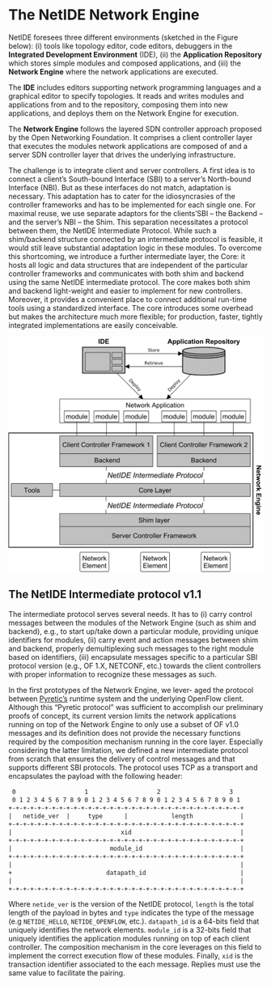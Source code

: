 # The NetIDE Network Engine
NetIDE foresees three different environments (sketched in
the Figure below): (i) tools like topology editor, code editors, debuggers in the **Integrated Development Environment** (IDE), (ii) the **Application Repository** which stores simple modules and composed applications, and (iii) the **Network Engine** where the network applications are executed.

The **IDE** includes editors supporting network programming languages and a graphical editor to specify topologies. It reads and writes modules and applications from and to the repository, composing them into new applications, and deploys them on the Network Engine for execution.

The **Network Engine** follows the layered SDN controller approach proposed by the Open Networking Foundation. It comprises a client controller layer that executes the modules network applications are composed of and a server SDN controller layer that drives the underlying infrastructure.

The challenge is to integrate client and server controllers. A first idea is to connect a client’s South-bound Interface (SBI) to a server’s North-bound Interface (NBI). But as these interfaces do not match, adaptation is necessary. This adaptation has to cater for the idiosyncrasies of the controller frameworks and has to be implemented for each single one.
For maximal reuse, we use separate adaptors for the clients’SBI – the Backend – and the server’s NBI – the Shim. This separation necessitates a protocol between them, the NetIDE
Intermediate Protocol.
While such a shim/backend structure connected by an intermediate protocol is feasible, it would still leave substantial adaptation logic in these modules. To overcome this shortcoming, we introduce a further intermediate layer, the Core: it hosts all logic and data structures that are independent of the particular controller frameworks and communicates with both shim and backend using the same NetIDE intermediate protocol. The core makes both shim and backend light-weight and easier to implement for new controllers. Moreover, it provides a convenient place to connect additional run-time tools using a standardized interface. The core introduces some overhead but makes the architecture much more flexible; for production, faster, tightly integrated implementations are easily conceivable.

![Alt text](/NetIDE-architecture.png?raw=true " ")

## The NetIDE Intermediate protocol v1.1

The intermediate protocol serves several needs. It has to
(i) carry control messages between the modules of the Network Engine (such as shim and backend), e.g., to start up/take down a particular module, providing
unique identifiers for modules, (ii) carry event and action
messages between shim and backend, properly demultiplexing such messages to the right module based on identifiers, (iii) encapsulate messages specific to a particular SBI
protocol version (e.g., OF 1.X, NETCONF, etc.) towards the
client controllers with proper information to recognize these
messages as such.

In the first prototypes of the Network Engine, we lever-
aged the protocol between [Pyretic’s](http://www.cs.princeton.edu/~jrex/papers/pyretic13.pdf) runtime system and
the underlying OpenFlow client. Although this “Pyretic protocol” was sufficient to accomplish our preliminary proofs of
concept, its current version limits the network applications
running on top of the Network Engine to only use a subset
of OF v1.0 messages and its definition does not provide the
necessary functions required by the composition mechanism
running in the core layer. Especially considering the latter limitation, we defined a new intermediate protocol from scratch that ensures the delivery of control messages and that
supports different SBI protocols. The protocol uses TCP as
a transport and encapsulates the payload with the following
header:
```
 0                   1                   2                   3
 0 1 2 3 4 5 6 7 8 9 0 1 2 3 4 5 6 7 8 9 0 1 2 3 4 5 6 7 8 9 0 1
+-+-+-+-+-+-+-+-+-+-+-+-+-+-+-+-+-+-+-+-+-+-+-+-+-+-+-+-+-+-+-+-+
|   netide_ver  |     type      |            length             |
+-+-+-+-+-+-+-+-+-+-+-+-+-+-+-+-+-+-+-+-+-+-+-+-+-+-+-+-+-+-+-+-+
|                              xid                              |
+-+-+-+-+-+-+-+-+-+-+-+-+-+-+-+-+-+-+-+-+-+-+-+-+-+-+-+-+-+-+-+-+
|                           module_id                           |
+-+-+-+-+-+-+-+-+-+-+-+-+-+-+-+-+-+-+-+-+-+-+-+-+-+-+-+-+-+-+-+-+
|                                                               |
+                          datapath_id                          |
|                                                               |
+-+-+-+-+-+-+-+-+-+-+-+-+-+-+-+-+-+-+-+-+-+-+-+-+-+-+-+-+-+-+-+-+
```
Where ```netide_ver``` is the version of the NetIDE protocol,
```length``` is the total length of the payload in bytes and ```type```
indicates the type of the message (e.g ```NETIDE_HELLO```,
```NETIDE_OPENFLOW```, etc.). ```datapath_id``` is a 64-bits
field that uniquely identifies the network elements.
```module_id``` is a 32-bits field that uniquely identifies the
application modules running on top of each client controller.
The composition mechanism in the core leverages on this
field to implement the correct execution flow of these modules. Finally, ```xid``` is the transaction identifier associated to
the each message. Replies must use the same value to facilitate the pairing.
